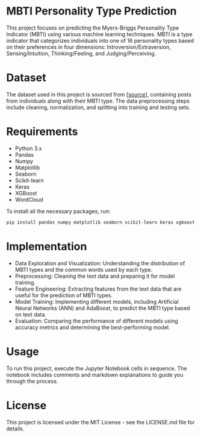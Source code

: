 # MBTI Personality Type Prediction
This project focuses on predicting the Myers-Briggs Personality Type Indicator (MBTI) using various machine learning techniques. MBTI is a type indicator that categorizes individuals into one of 16 personality types based on their preferences in four dimensions: Introversion/Extraversion, Sensing/Intuition, Thinking/Feeling, and Judging/Perceiving.

# Dataset
The dataset used in this project is sourced from [[source](https://www.kaggle.com/datasets/datasnaek/mbti-type)], containing posts from individuals along with their MBTI type. The data preprocessing steps include cleaning, normalization, and splitting into training and testing sets.

# Requirements
- Python 3.x
- Pandas
- Numpy
- Matplotlib
- Seaborn
- Scikit-learn
- Keras
- XGBoost
- WordCloud
  
To install all the necessary packages, run:
```python
pip install pandas numpy matplotlib seaborn scikit-learn keras xgboost wordcloud
```

# Implementation
- Data Exploration and Visualization: Understanding the distribution of MBTI types and the common words used by each type.
- Preprocessing: Cleaning the text data and preparing it for model training.
- Feature Engineering: Extracting features from the text data that are useful for the prediction of MBTI types.
- Model Training: Implementing different models, including Artificial Neural Networks (ANN) and AdaBoost, to predict the MBTI type based on text data.
- Evaluation: Comparing the performance of different models using accuracy metrics and determining the best-performing model.
  
# Usage
To run this project, execute the Jupyter Notebook cells in sequence. The notebook includes comments and markdown explanations to guide you through the process.

# License
This project is licensed under the MIT License - see the LICENSE.md file for details.
